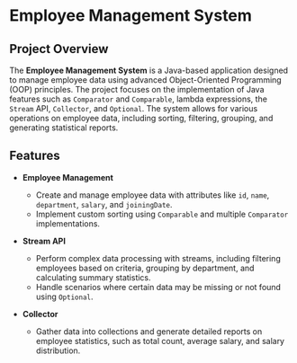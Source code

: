 # Employee Management System

## Project Overview

The **Employee Management System** is a Java-based application designed to manage employee data using advanced Object-Oriented Programming (OOP) principles. The project focuses on the implementation of Java features such as `Comparator` and `Comparable`, lambda expressions, the `Stream` API, `Collector`, and `Optional`. The system allows for various operations on employee data, including sorting, filtering, grouping, and generating statistical reports.

## Features

- **Employee Management**
  - Create and manage employee data with attributes like `id`, `name`, `department`, `salary`, and `joiningDate`.
  - Implement custom sorting using `Comparable` and multiple `Comparator` implementations.

- **Stream API**
  - Perform complex data processing with streams, including filtering employees based on criteria, grouping by department, and calculating summary statistics.
  - Handle scenarios where certain data may be missing or not found using `Optional`.

- **Collector**
  - Gather data into collections and generate detailed reports on employee statistics, such as total count, average salary, and salary distribution.

